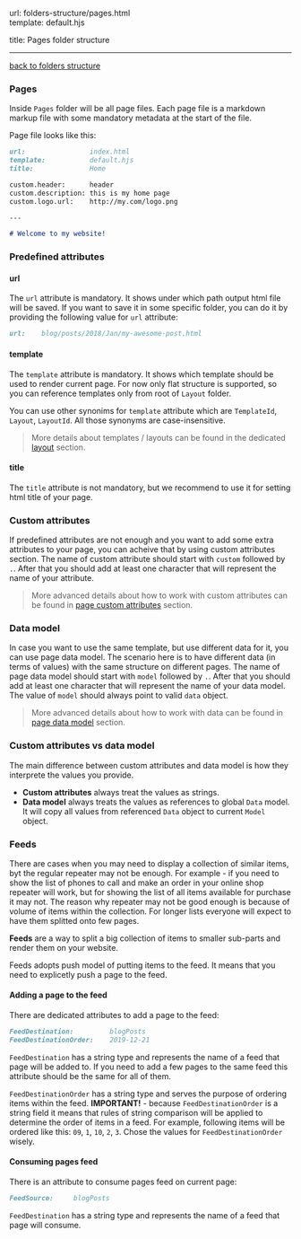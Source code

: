url:        folders-structure/pages.html  
template:   default.hjs

title:      Pages folder structure

---

[back to folders structure](/folders-structure.html)

### Pages

Inside `Pages` folder will be all page files. Each page file is a markdown markup file with some mandatory metadata at the start of the file.

Page file looks like this:

```markdown
url:                index.html  
template:           default.hjs  
title:              Home  

custom.header:      header  
custom.description: this is my home page  
custom.logo.url:    http://my.com/logo.png  

---

# Welcome to my website!
```

### Predefined attributes

#### url

The `url` attribute is mandatory. It shows under which path output html file will be saved. If you want to save it in some specific folder, you can do it by providing the following value for `url` attribute:

```markdown
url:    blog/posts/2018/Jan/my-awesome-post.html
```

#### template

The `template` attribute is mandatory. It shows which template should be used to render current page. For now only flat structure is supported, so you can reference templates only from root of `Layout` folder.

You can use other synonims for `template` attribute which are `TemplateId`, `Layout`, `LayoutId`. All those synonyms are case-insensitive.

> More details about templates / layouts can be found in the dedicated [layout](/folders-structure/layout.html) section.

#### title

The `title` attribute is not mandatory, but we recommend to use it for setting html title of your page.


### Custom attributes

If predefined attributes are not enough and you want to add some extra attributes to your page, you can acheive that by using custom attributes section. The name of custom attribute should start with `custom` followed by `.`. After that you should add at least one character that will represent the name of your attribute.

> More advanced details about how to work with custom attributes can be found in [page custom attributes](/folders-structure/pages/attributes.html) section.


### Data model

In case you want to use the same template, but use different data for it, you can use page data model. The scenario here is to have different data (in terms of values) with the same structure on different pages. The name of page data model should start with `model` followed by `.`. After that you should add at least one character that will represent the name of your data model. The value of `model` should always point to valid `data` object.

> More advanced details about how to work with data can be found in [page data model](/folders-structure/pages/model.html) section.

### Custom attributes vs data model

The main difference between custom attributes and data model is how they interprete the values you provide.
- **Custom attributes** always treat the values as strings.
- **Data model** always treats the values as references to global `Data` model. It will copy all values from referenced `Data` object to current `Model` object.


### Feeds

There are cases when you may need to display a collection of similar items, byt the regular repeater may not be enough. For example - if you need to show the list of phones to call and make an order in your online shop repeater will work, but for showing the list of all items available for purchase it may not. The reason why repeater may not be good enough is because of volume of items within the collection. For longer lists everyone will expect to have them splitted onto few pages.

**Feeds** are a way to split a big collection of items to smaller sub-parts and render them on your website.

Feeds adopts push model of putting items to the feed. It means that you need to explicetly push a page to the feed.

#### Adding a page to the feed

There are dedicated attributes to add a page to the feed:

```markdown
FeedDestination:         blogPosts
FeedDestinationOrder:    2019-12-21
```

`FeedDestination` has a string type and represents the name of a feed that page will be added to. If you need to add a few pages to the same feed this attribute should be the same for all of them.

`FeedDestinationOrder` has a string type and serves the purpose of ordering items within the feed. **IMPORTANT!** - because `FeedDestinationOrder` is a string field it means that rules of string comparison will be applied to determine the order of items in a feed. For example, following items will be ordered like this: `09`, `1`, `10`, `2`, `3`. Chose the values for `FeedDestinationOrder` wisely.


#### Consuming pages feed

There is an attribute to consume pages feed on current page:

```markdown
FeedSource:     blogPosts
```

`FeedDestination` has a string type and represents the name of a feed that page will consume. 



